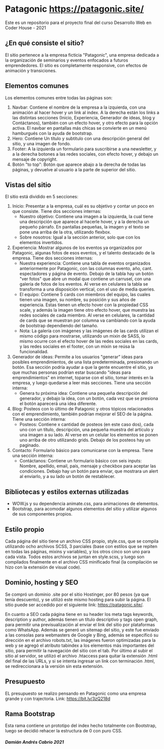 # Patagonic https://patagonic.site/
Este es un repositorio para el proyecto final del curso Desarrollo Web en Coder House - 2021

## ¿En qué consiste el sitio?
El sitio pertenece a la empresa ficticia "Patagonic", una empresa dedicada a la organización de seminarios y eventos enfocados a futuros emprendedores. El sitio es completamente responsive, con efectos de animación y transiciones.

## Elementos comunes
Los elementos comunes entre todas las páginas son:
1. Navbar: Contiene el nombre de la empresa a la izquierda, con una animación al hacer hover y un link al index. A la derecha están los links a las distintas secciones (Inicio, Experiencia, Generador de ideas, blog y Contáctanos), también con un efecto hover, y otro efecto para la opción activa. El navbar en pantallas más chicas se convierte en un menú hamburgués con la ayuda de bootstrap.
2. Hero: Contiene Un título y subtitulo con una descripción general del sitio, y una imagen de fondo.
3. Footer: A la izquierda un formulario para suscribirse a una newsletter, y a la derecha botones a las redes sociales, con efecto hover, y debajo un mensaje de copyright.
4. Botón "to top": Botón que aparece abajo a la derecha de todas las páginas, y devuelve al usuario a la parte de superior del sitio.

## Vistas del sitio
El sitio está dividido en 5 secciones:
1. Inicio: Presentar a la empresa, cuál es su objetivo y contar un poco en que consiste. Tiene dos secciones internas:
    * Nuestro objetivo: Contiene una imagen a la izquierda, la cual tiene una descripción que aparece al hacerle hover, y a la derecha un pequeño párrafo. En pantallas pequeñas, la imagen y el texto se pone una arriba de la otra, utilizando flexbox.
    * Sobre nosotros: Igual a la sección anterior, solo que con los elementos invertidos.
2. Experiencia: Mostrar algunos de los eventos ya organizados por Patagonic, algunas fotos de esos eventos, y el talento destacado de la empresa. Tiene dos secciones internas:
    * Nuestra experiencia: Contiene una tabla de eventos organizados anteriormente por Patagonic, con las columnas evento, año, cant. espectadores y página de evento. Debajo de la tabla hay un botón "ver fotos" que abre un modal que contiene un carrusel, con una galería de fotos de los eventos. Al verse en celulares la tabla se transforma a una disposición vertical, con el uso de media queries.
    * El equipo: Contiene 5 cards con miembros del equipo, las cuales tienen una imagen, su nombre, su posición y sus años de experiencia. Estas tienen un efecto hover con la propiedad CSS scale, y además la imagen tiene otro efecto hover, que muestra las redes sociales de cada miembro. Al verse en celulares, la cantidad de cards que se muestran por columna va cambiando con la ayuda de bootstrap dependiendo del tamaño.
    * Nota: La galería con imágenes y las imágenes de las cards utilizan el mismo código para mostrarse, utilizando un mixin de SASS, lo mismo ocurre con el efecto hover de las redes sociales en las cards, y las redes sociales en el footer, con un mixin se reúsa la funcionalidad.
3. Generador de ideas: Permite a los usuarios "generar" ideas para posibles emprendimientos, de una lista predeterminada, presionando un botón. Esa sección podría ayudar a que la gente encuentre el sitio, ya que muchas personas podrían estar buscando "ideas para emprendimientos" en internet, toparse con el sitio, tomar interés en la empresa, y luego quedarse a leer más secciones. Tiene una sección interna:
    * Genera tu próxima idea: Contiene una pequeña descripción del generador, y debajo la idea, con un botón, cada vez que se presiona el botón aparecerá una idea diferente.
4. Blog: Posteos con lo último de Patagonic y otros tópicos relacionados con el emprendimiento, también podrían mejorar el SEO de la página. Tiene una sección interna:
    * Posteos: Contiene x cantidad de posteos (en este caso dos), cada uno con un título, descripción, una pequeña muestra del artículo y una imagen a su lado. Al verse en un celular los elementos se ponen uno arriba de otro utilizando grids. Debajo de los posteos hay un paginado.
6. Contacto: Formulario básico para comunicarse con la empresa. Tiene una sección interna:
    * Contáctanos: Contiene un formulario básico con seis inputs: Nombre, apellido, email, país, mensaje y checkbox para aceptar las condiciones. Debajo hay un botón para enviar, que mostrara un alert al enviarlo, y a su lado un botón de restablecer.

## Bibliotecas y estilos externas utilizadas
- WOW.js y su dependencia animate.css, para animaciones de elementos.
- Bootstrap, para acomodar algunos elementos del sitio y utilizar algunos de sus componentes propios.

## Estilo propio
Cada página del sitio tiene un archivo CSS propio, style.css, que se compila utilizando ocho archivos SCSS, 3 parciales (base con estilos que se repiten en todas las páginas, mixins y variables), y los otros cinco son uno para cada vista. Todos estos archivos se juntan en style.scss, y luego son compilados finalmente en el archivo CSS minificado final (la compilación se hizo con la extensión de visual code).

## Dominio, hosting y SEO
Se compró un dominio .site por el sitio Hostinger, por 80 pesos (ya que tenía descuento), y se utilizó este mismo hosting para subir la página. El sitio puede ser accedido por el siguiente link: https://patagonic.site/.

En cuanto a SEO cada página tiene en su header los meta tags keywords, description y author, además tienen un título descriptivo y tags open graph, para permitir una previsualización al enviar el link del sitio por plataformas como WhatsApp.
Además se generó un sitemap del sitio, y este fue enviado a las consolas para webmasters de Google y Bing, además se especificó su dirección en el archivo robots.txt, las imágenes fueron optimizadas para la web y se agregó el atributo tabindex a los elementos más importantes del sitio, para permitir la navegación del sitio con el tab.
Por último al subir el sitio al servidor, se utilizó el archivo .htaccess para quitar la extensión .html del final de las URLs, y si se intenta ingresar un link con terminación .html, se redireccionara a la versión sin esta extensión.

## Presupuesto
EL presupuesto se realizo pensando en Patagonic como una empresa grande y con trajectoria. Link: https://bit.ly/3zQ218d

## Rama Bootstrap
Esta rama contiene un prototipo del index hecho totalmente con Bootstrap, luego se decidió rehacer la estructura de 0 con puro CSS.

##### Damián Andrés Cabrio 2021
